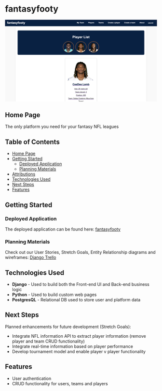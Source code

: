 # fantasyfooty

![Screenshot of application](main_app/static/images/logo.png)

## Home Page

The only platform you need for your fantasy NFL leagues

## Table of Contents

- [Home Page](#Home-Page)
- [Getting Started](#getting-started)
  - [Deployed Application](#deployed-application)
  - [Planning Materials](#planning-materials)
- [Attributions](#attributions)
- [Technologies Used](#technologies-used)
- [Next Steps](#next-steps)
- [Features](#features)

## Getting Started

### Deployed Application

The deployed application can be found here: [fantasyfooty](https://fantasyfooty.onrender.com)

### Planning Materials

Check out our User Stories, Stretch Goals, Entity Relationship diagrams and wireframes: [Django Trello](https://trello.com/b/KOLq485o/fantasyfooty)

## Technologies Used

- **Django** - Used to build both the Front-end UI and Back-end business logic
- **Python** - Used to build custom web pages
- **PostgresQL** - Relational DB used to store user and platform data

## Next Steps

Planned enhancements for future development (Stretch Goals):

- Integrate NFL information API to extract player information (remove player and team CRUD functionality)
- Integrate real-time information based on player performance
- Develop tournament model and enable player v player functionality

## Features

- User authentication
- CRUD functionality for users, teams and players
